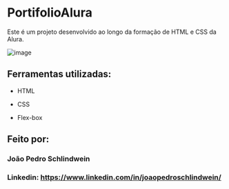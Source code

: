 # PortifolioAlura
Este é um projeto desenvolvido ao longo da formação de HTML e CSS da Alura.

![image](https://github.com/user-attachments/assets/9cf29564-5a8d-470e-873d-62a82be8f16b)

## Ferramentas utilizadas:

* HTML

* CSS

* Flex-box

## Feito por:

### João Pedro Schlindwein

### Linkedin: https://www.linkedin.com/in/joaopedroschlindwein/
